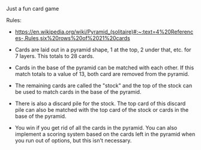Just a fun card game

Rules:
 - https://en.wikipedia.org/wiki/Pyramid_(solitaire)#:~:text=4%20References-,Rules,six%20rows%20of%2021%20cards

 - Cards are laid out in a pyramid shape, 1 at the top, 2 under that, etc. for 7 layers. This totals to 28 cards.

 - Cards in the base of the pyramid can be matched with each other. If this match totals to a value of 13, both card are removed from the pyramid.

 - The remaining cards are called the "stock" and the top of the stock can be used to match cards in the base of the pyramid.

 - There is also a discard pile for the stock. The top card of this discard pile can also be matched with the top card of the stock or cards in the base of the pyramid.

 - You win if you get rid of all the cards in the pyramid. You can also implement a scoring system based on the cards left in the pyramid when you run out of options, but this isn't necessary.